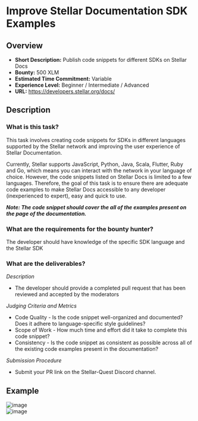 # Improve Stellar Documentation SDK Examples

## Overview
  * **Short Description:** Publish code snippets for different SDKs on Stellar Docs
  * **Bounty:** 500 XLM 
  *	**Estimated Time Commitment:** Variable
  * **Experience Level:** Beginner / Intermediate / Advanced
  * **URL:** https://developers.stellar.org/docs/

## Description

### What is this task?

This task involves creating code snippets for SDKs in different languages supported by the Stellar network and improving the user experience of Stellar Documentation.

Currently, Stellar supports JavaScript, Python, Java, Scala, Flutter, Ruby and Go, which means you can interact with the network in your language of choice. However, the code snippets listed on Stellar Docs is limited to a few languages. Therefore, the goal of this task is to ensure there are adequate code examples to make Stellar Docs accessible to any developer (inexperienced to expert), easy and quick to use.

**_Note: The code snippet should cover the all of the examples present on the page of the documentation._**

### What are the requirements for the bounty hunter?

The developer should have knowledge of the specific SDK language and the Stellar SDK

### What are the deliverables?

 *Description* 
  * The developer should provide a completed pull request that has been reviewed and accepted by the moderators

 *Judging Criteria and Metrics* <br>
  * Code Quality - Is the code snippet well-organized and documented? Does it adhere to language-specific style guidelines?
  * Scope of Work - How much time and effort did it take to complete this code snippet?
  * Consistency - Is the code snippet as consistent as possible across all of the existing code examples present in the documentation?
  
 *Submission Procedure* <br>
  * Submit your PR link on the Stellar-Quest Discord channel.

## Example

![image](https://user-images.githubusercontent.com/73634107/125995613-8b5fd266-b2b2-4d70-a249-92fd939528ff.png) <br> 
![image](https://user-images.githubusercontent.com/73634107/125995769-7f9970d5-bd07-4629-8d9a-385cb7bd4c02.png)
